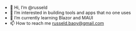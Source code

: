 - 👋 Hi, I’m @russeld
- 👀 I’m interested in building tools and apps that no one uses
- 🌱 I’m currently learning Blazor and MAUI
- 📫 How to reach me russeld.baoy@gmail.com

<!---
russeld/russeld is a ✨ special ✨ repository because its `README.md` (this file) appears on your GitHub profile.
You can click the Preview link to take a look at your changes.
--->

